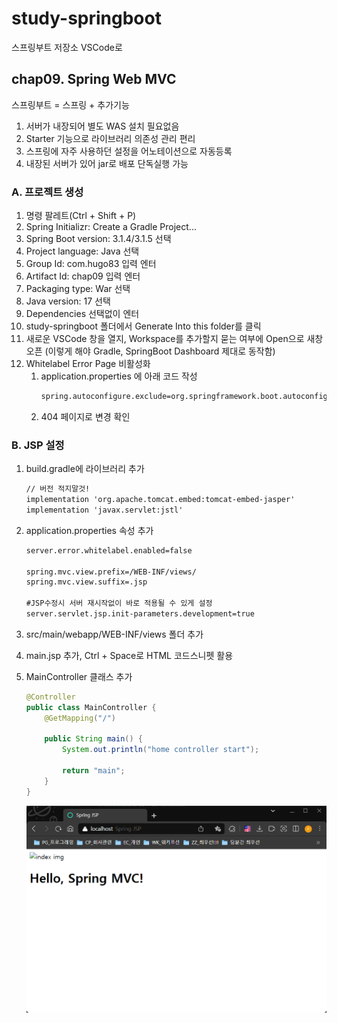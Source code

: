# study-springboot
스프링부트 저장소 VSCode로

## chap09. Spring Web MVC
스프링부트 = 스프링 + 추가기능

1. 서버가 내장되어 별도 WAS 설치 필요없음
2. Starter 기능으로 라이브러리 의존성 관리 편리
3. 스프링에 자주 사용하던 설정을 어노테이션으로 자동등록
4. 내장된 서버가 있어 jar로 배포 단독실행 가능

### A. 프로젝트 생성
1. 명령 팔레트(Ctrl + Shift + P)
2. Spring Initializr: Create a Gradle Project...
3. Spring Boot version: 3.1.4/3.1.5 선택
4. Project language: Java 선택
5. Group Id: com.hugo83 입력 엔터
6. Artifact Id: chap09 입력 엔터
7. Packaging type: War 선택
8. Java version: 17 선택
9. Dependencies 선택없이 엔터
10. study-springboot 폴더에서 Generate Into this folder를 클릭
11. 새로운 VSCode 창을 열지, Workspace를 추가할지 묻는 여부에 Open으로 새창 오픈
	(이렇게 해야 Gradle, SpringBoot Dashboard 제대로 동작함)
12. Whitelabel Error Page 비활성화
	1. application.properties 에 아래 코드 작성
		```tex
		spring.autoconfigure.exclude=org.springframework.boot.autoconfigure.web.servlet.error.ErrorMvcAutoConfiguration
		```
	2. 404 페이지로 변경 확인


### B. JSP 설정
1. build.gradle에 라이브러리 추가
	```tex
	// 버전 적지말것!
	implementation 'org.apache.tomcat.embed:tomcat-embed-jasper'
	implementation 'javax.servlet:jstl'
	```

2. application.properties 속성 추가
	```tex
	server.error.whitelabel.enabled=false

	spring.mvc.view.prefix=/WEB-INF/views/
	spring.mvc.view.suffix=.jsp

	#JSP수정시 서버 재시작없이 바로 적용될 수 있게 설정
	server.servlet.jsp.init-parameters.development=true
	```

3. src/main/webapp/WEB-INF/views 폴더 추가
4. main.jsp 추가, Ctrl + Space로 HTML 코드스니펫 활용
5. MainController 클래스 추가
	```java
	@Controller
	public class MainController {
		@GetMapping("/")

		public String main() {
			System.out.println("home controller start");

			return "main";
		}
	}
	```

	<img src="https://raw.githubusercontent.com/hugoMGSung/study-springboot/main/images/sb0040.png" width="600">